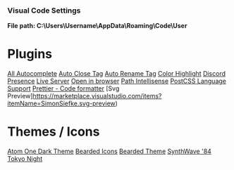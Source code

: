 ### Visual Code Settings

**File path: C:\Users\Username\AppData\Roaming\Code\User**

# Plugins
[All Autocomplete](https://marketplace.visualstudio.com/items?itemName=Atishay-Jain.All-Autocomplete)
[Auto Close Tag](https://marketplace.visualstudio.com/items?itemName=formulahendry.auto-close-tag)
[Auto Rename Tag](https://marketplace.visualstudio.com/items?itemName=formulahendry.auto-rename-tag)
[Color Highlight](https://marketplace.visualstudio.com/items?itemName=naumovs.color-highlight)
[Discord Presence](https://marketplace.visualstudio.com/items?itemName=icrawl.discord-vscode)
[Live Server](https://marketplace.visualstudio.com/items?itemName=ritwickdey.LiveServer)
[Open in browser](https://marketplace.visualstudio.com/items?itemName=techer.open-in-browser)
[Path Intellisense](https://marketplace.visualstudio.com/items?itemName=christian-kohler.path-intellisense)
[PostCSS Language Support](https://marketplace.visualstudio.com/items?itemName=csstools.postcss)
[Prettier - Code formatter](https://marketplace.visualstudio.com/items?itemName=esbenp.prettier-vscode)
[Svg Preview]https://marketplace.visualstudio.com/items?itemName=SimonSiefke.svg-preview)

# Themes / Icons
[Atom One Dark Theme](https://marketplace.visualstudio.com/items?itemName=akamud.vscode-theme-onedark)
[Bearded Icons](https://marketplace.visualstudio.com/items?itemName=BeardedBear.beardedicons)
[Bearded Theme](https://marketplace.visualstudio.com/items?itemName=BeardedBear.beardedtheme)
[SynthWave '84](https://marketplace.visualstudio.com/items?itemName=RobbOwen.synthwave-vscode)
[Tokyo Night](https://marketplace.visualstudio.com/items?itemName=enkia.tokyo-night)
